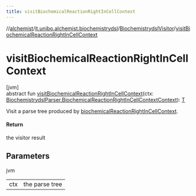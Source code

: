 ```yaml
---
title: visitBiochemicalReactionRightInCellContext
---
```

//[alchemist](../../../index.html)/[it.unibo.alchemist.biochemistrydsl](../index.html)/[BiochemistrydslVisitor](index.html)/[visitBiochemicalReactionRightInCellContext](visit-biochemical-reaction-right-in-cell-context.html)



# visitBiochemicalReactionRightInCellContext



[jvm]\
abstract fun [visitBiochemicalReactionRightInCellContext](visit-biochemical-reaction-right-in-cell-context.html)(ctx: [BiochemistrydslParser.BiochemicalReactionRightInCellContextContext](../-biochemistrydsl-parser/-biochemical-reaction-right-in-cell-context-context/index.html)): [T](../../it.unibo.alchemist.model.implementations.nodes/-abstract-node/index.html)



Visit a parse tree produced by [biochemicalReactionRightInCellContext](../-biochemistrydsl-parser/biochemical-reaction-right-in-cell-context.html).



#### Return



the visitor result



## Parameters


jvm

| | |
|---|---|
| ctx | the parse tree |




